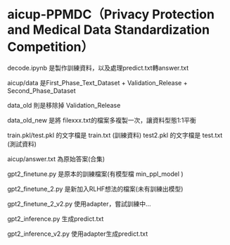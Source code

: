 # aicup-PPMDC（Privacy Protection and Medical Data Standardization Competition）

decode.ipynb 是製作訓練資料，以及處理predict.txt轉answer.txt

aicup/data 是First_Phase_Text_Dataset + Validation_Release + Second_Phase_Dataset

data_old 則是移除掉 Validation_Release

data_old_new 是將 filexxx.txt的檔案多複製一次，讓資料型態1:1平衡

train.pkl/test.pkl 的文字檔是 train.txt (訓練資料)
test2.pkl 的文字檔是 test.txt (測試資料)

aicup/answer.txt 為原始答案(合集)

gpt2_finetune.py 是原本的訓練檔案(有模型檔 min_ppl_model )

gpt2_finetune_2.py 是新加入RLHF想法的檔案(未有訓練出模型)

gpt2_finetune_2_v2.py 使用adapter，嘗試訓練中...

gpt2_inference.py 生成predict.txt

gpt2_inference_v2.py 使用adapter生成predict.txt
